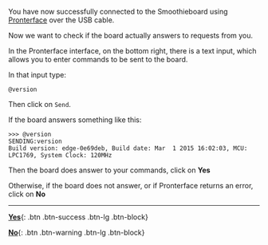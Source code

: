 
You have now successfully connected to the Smoothieboard using [Pronterface](/pronterface.md) over the USB cable.

Now we want to check if the board actually answers to requests from you.

In the Pronterface interface, on the bottom right, there is a text input, which allows you to enter commands to be sent to the board.

In that input type:

```
@version
```

Then click on `Send`.

If the board answers something like this:

```
>>> @version
SENDING:version
Build version: edge-0e69deb, Build date: Mar  1 2015 16:02:03, MCU: LPC1769, System Clock: 120MHz
```

Then the board does answer to your commands, click on **Yes**

Otherwise, if the board does not answer, or if Pronterface returns an error, click on **No**

---

[**Yes**](/debug:get_answer_over_serial.md){: .btn .btn-success .btn-lg .btn-block}

[**No**](/debug:no_serial_answer.md){: .btn .btn-warning .btn-lg .btn-block}
